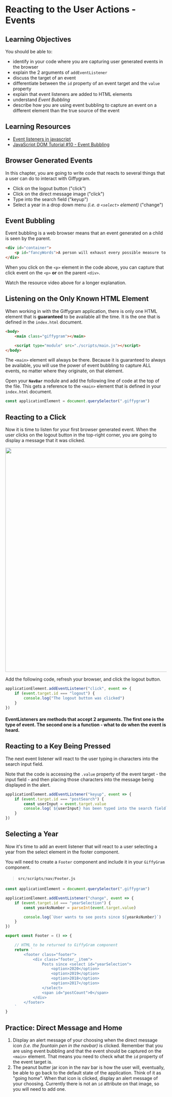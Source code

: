 # Reacting to the User Actions - Events

## Learning Objectives
You should be able to:
* identify in your code where you are capturing user generated events in the browser
* explain the 2 arguments of `addEventListener`
* discuss the target of an event
* differentiate between the `id` property of an event target and the `value` property
* explain that event listeners are added to HTML elements
* understand _Event Bubbling_
* describe how you are using event bubbling to capture an event on a different element than the true source of the event

## Learning Resources

* [Event listeners in javascript](https://www.youtube.com/watch?v=QedZL8kXX6Y)
* [JavaScript DOM Tutorial #10 - Event Bubbling](https://www.youtube.com/watch?v=SqQZ8SttQsI)

## Browser Generated Events

In this chapter, you are going to write code that reacts to several things that a user can do to interact with Giffygram.

* Click on the logout button ("click")
* Click on the direct message image ("click")
* Type into the search field ("keyup")
* Select a year in a drop down menu _(i.e. a `<select>` element)_ ("change")


## Event Bubbling

Event bubbling is a web browser means that an event generated on a child is seen by the parent.

```html
<div id="container">
    <p id="fancyWords">A person will exhaust every possible measure to avoid the actual work of thinking.</p>
</div>
```

When you click on the `<p>` element in the code above, you can capture that click event on the `<p>` **or** on the parent `<div>`.

Watch the resource video above for a longer explanation.

## Listening on the Only Known HTML Element

When working in with the Giffygram application, there is only one HTML element that is **guaranteed** to be available all the time. It is the one that is defined in the `index.html` document.

```html
<body>
    <main class="giffygram"></main>

    <script type="module" src="./scripts/main.js"></script>
</body>
```

The `<main>` element will always be there. Because it is guaranteed to always be available, you will use the power of event bubbling to capture ALL events, no matter where they originate, on that element.

Open your **`NavBar`** module and add the following line of code at the top of the file. This gets a reference to the `<main>` element that is defined in your `index.html` document.

```js
const applicationElement = document.querySelector(".giffygram")
```

## Reacting to a Click

Now it is time to listen for your first browser generated event. When the user clicks on the logout button in the top-right corner, you are going to display a message that it was clicked.

<img src="./images/giffygram-logout-click.gif" width="700px" />

Add the following code, refresh your browser, and click the logout button.

```js
applicationElement.addEventListener("click", event => {
    if (event.target.id === "logout") {
        console.log("The logout button was clicked")
    }
})
```

#### EventListeners are methods that accept 2 arguments. The first one is the type of event. The second one is a function - what to do when the event is heard.


## Reacting to a Key Being Pressed

The next event listener will react to the user typing in characters into the search input field.

Note that the code is accessing the `.value` property of the event target - the input field - and then placing those characters into the message being displayed in the alert.

```js
applicationElement.addEventListener("keyup", event => {
    if (event.target.id === "postSearch") {
        const userInput = event.target.value
        console.log(`${userInput} has been typed into the search field`)
    }
})
```

## Selecting a Year

Now it's time to add an event listener that will react to a user selecting a year from the select element in the footer component.

You will need to create a `Footer` component and include it in your `GiffyGram` component.

> #### `src/scripts/nav/Footer.js`

```js
const applicationElement = document.querySelector(".giffygram")

applicationElement.addEventListener("change", event => {
    if (event.target.id === "yearSelection") {
        const yearAsNumber = parseInt(event.target.value)

        console.log(`User wants to see posts since ${yearAsNumber}`)
    }
})

export const Footer = () => {

    // HTML to be returned to GiffyGram component
    return `
        <footer class="footer">
            <div class="footer__item">
                Posts since <select id="yearSelection">
                    <option>2020</option>
                    <option>2019</option>
                    <option>2018</option>
                    <option>2017</option>
                </select>
                <span id="postCount">0</span>
            </div>
        </footer>
    `
}
```


## Practice: Direct Message and Home

1. Display an alert message of your choosing when the direct message icon _(i.e. the fountain pen in the navbar)_ is clicked. Remember that you are using event bubbling and that the event should be captured on the `<main>` element. That means you need to check what the `id` property of the event target is.
1. The peanut butter jar icon in the nav bar is how the user will, eventually, be able to go back to the default state of the application. Think of it as "going home". When that icon is clicked, display an alert message of your choosing. Currently there is not an `id` attribute on that image, so you will need to add one.
